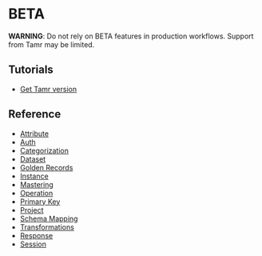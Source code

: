 # BETA

  **WARNING**: Do not rely on BETA features in production workflows.
  Support from Tamr may be limited.

## Tutorials
  * [Get Tamr version](beta/tutorial/get_version)

## Reference

  * [Attribute](beta/attribute)
  * [Auth](beta/auth)
  * [Categorization](beta/categorization)
  * [Dataset](beta/dataset)
  * [Golden Records](beta/golden_records)
  * [Instance](beta/instance)
  * [Mastering](beta/mastering)
  * [Operation](beta/operation)
  * [Primary Key](beta/primary_key)
  * [Project](beta/project)
  * [Schema Mapping](beta/schema_mapping)
  * [Transformations](beta/transformations)
  * [Response](beta/response)
  * [Session](beta/session)
